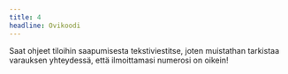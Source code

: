 ```yaml
---
title: 4
headline: Ovikoodi
---
```


Saat ohjeet tiloihin saapumisesta tekstiviestitse, joten muistathan tarkistaa varauksen yhteydessä, että ilmoittamasi
numerosi on oikein!
